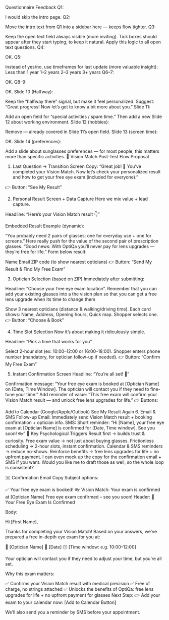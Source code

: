 Questionnaire Feedback
Q1:

I would skip the intro page.
Q2:

Move the intro text from Q1 into a sidebar here — keeps flow tighter.
Q3:

Keep the open text field always visible (more inviting).
Tick boxes should appear after they start typing, to keep it natural.
Apply this logic to all open text questions.
Q4:

OK.
Q5:

Instead of yes/no, use timeframes for last update (more valuable insight):
Less than 1 year
1–2 years
2–3 years
3+ years
Q6–7:

OK.
Q8–9:

OK.
Slide 10 (Halfway):

Keep the “halfway there” signal, but make it feel personalized. Suggest:
“Great progress! Now let’s get to know a bit more about you.”
Slide 11:

Add an open field for “special activities / spare time.”
Then add a new Slide 12 about working environment.
Slide 12 (hobbies):

Remove — already covered in Slide 11’s open field.
Slide 13 (screen time):

OK.
Slide 14 (preferences):

Add a slide about sunglasses preferences — for most people, this matters more than specific activities.
🌟 Vision Match Post-Test Flow Proposal
1. Last Question → Transition Screen
Copy:
“Great job! 🎉 You’ve completed your Vision Match.
Now let’s check your personalized result and how to get your free eye exam (included for everyone).”

👉 Button: “See My Result”

2. Personal Result Screen + Data Capture
Here we mix value + lead capture.

Headline:
“Here’s your Vision Match result 👇”

Embedded Result Example (dynamic):

“You probably need 2 pairs of glasses: one for everyday use + one for screens.” Here really push for the value of the second pair of prescription glasses. 
“Good news: With OptiQa you’ll never pay for lens upgrades — they’re free for life.”
Form below result:

Name
Email
ZIP code (to show nearest opticians)
👉 Button: “Send My Result & Find My Free Exam”

3. Optician Selection (based on ZIP)
Immediately after submitting:

Headline:
“Choose your free eye exam location”. Remember that you can add your existing glasses into a the vision plan so that you can get a free lens upgrade when its time to change them

Show 3 nearest opticians (distance & walking/driving time).
Each card shows: Name, Address, Opening hours, Quick map.
Shopper selects one.
👉 Button: “Choose & Book”

4. Time Slot Selection
Now it’s about making it ridiculously simple.

Headline:
“Pick a time that works for you”

Select 2-hour slot (ex: 10:00–12:00 or 16:00–18:00).
Shopper enters phone number (mandatory, for optician follow-up if needed).
👉 Button: “Confirm My Free Exam”

5. Instant Confirmation Screen
Headline:
“You’re all set! 🎉”

Confirmation message:
“Your free eye exam is booked at [Optician Name] on [Date, Time Window].
The optician will contact you if they need to fine-tune your time.”
Add reminder of value:
“This free exam will confirm your Vision Match result — and unlock free lens upgrades for life.”
👉 Buttons:

Add to Calendar (Google/Apple/Outlook)
See My Result Again
6. Email & SMS Follow-up
Email: Immediately send Vision Match result + booking confirmation + optician info.
SMS: Short reminder:
“Hi [Name], your free eye exam at [Optician Name] is confirmed for [Date, Time window]. See you soon! 👓”
🔑 Key Psychological Triggers
Result first → builds trust & curiosity.
Free exam value → not just about buying glasses.
Frictionless scheduling → 2-hour slots, instant confirmation.
Calendar & SMS reminders → reduce no-shows.
Reinforce benefits → free lens upgrades for life + no upfront payment.
I can even mock up the copy for the confirmation email + SMS if you want.
Would you like me to draft those as well, so the whole loop is consistent?

 

 

 

✉️ Confirmation Email Copy
Subject options:

✅ Your free eye exam is booked!
👓 Vision Match: Your exam is confirmed at [Optician Name]
Free eye exam confirmed – see you soon!
Header:
🎉 Your Free Eye Exam Is Confirmed

Body:

Hi [First Name],

Thanks for completing your Vision Match! Based on your answers, we’ve prepared a free in-depth eye exam for you at:

📍 [Optician Name]
📅 [Date]
🕒 [Time window: e.g. 10:00–12:00]

Your optician will contact you if they need to adjust your time, but you’re all set.

Why this exam matters:

✅ Confirms your Vision Match result with medical precision
✅ Free of charge, no strings attached
✅ Unlocks the benefits of OptiQa: free lens upgrades for life + no upfront payment for glasses
Next Step:
👉 Add your exam to your calendar now: [Add to Calendar Button]

We’ll also send you a reminder by SMS before your appointment.